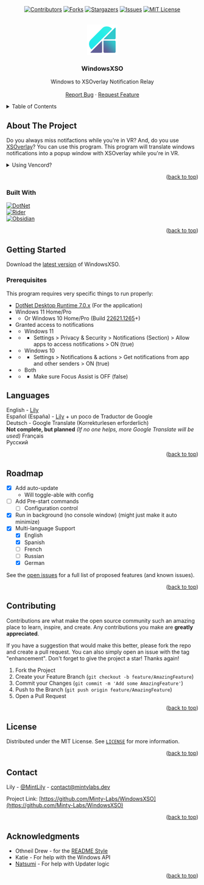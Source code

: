 <a name="readme-top"></a>

<div align="center">

[![Contributors][contributors-shield]][contributors-url]
[![Forks][forks-shield]][forks-url]
[![Stargazers][stars-shield]][stars-url]
[![Issues][issues-shield]][issues-url]
[![MIT License][license-shield]][license-url]

</div>



<br />
<div align="center">
  <a href="https://github.com/Minty-Labs/WindowsXSO">
    <img src="Resources/XSOWin_Icon.png" alt="Logo" width="80" height="80">
  </a>

  <h3 align="center">WindowsXSO</h3>

  <p align="center">
    Windows to XSOverlay Notification Relay
    <br />
    <br />
    <a href="https://github.com/Minty-Labs/WindowsXSO/issues">Report Bug</a>
    ·
    <a href="https://github.com/Minty-Labs/WindowsXSO/issues">Request Feature</a>
  </p>
</div>



<!-- TABLE OF CONTENTS -->
<details>
  <summary>Table of Contents</summary>
  <ol>
    <li>
      <a href="#about-the-project">About The Project</a>
      <ul>
        <li><a href="#built-with">Built With</a></li>
      </ul>
    </li>
    <li>
      <a href="#getting-started">Getting Started</a>
      <ul>
        <li><a href="#prerequisites">Prerequisites</a></li>
      </ul>
    </li>
    <li><a href="#roadmap">Roadmap</a></li>
    <li><a href="#contributing">Contributing</a></li>
    <li><a href="#license">License</a></li>
    <li><a href="#contact">Contact</a></li>
    <li><a href="#acknowledgments">Acknowledgments</a></li>
  </ol>
</details>



<!-- ABOUT THE PROJECT -->
## About The Project

Do you always miss notifactions while you're in VR? And, do you use [XSOverlay][XSOverlaySteam]? You can use this program. This program will translate windows notifications into a popup window with XSOverlay while you're in VR.

<details>
  <summary>Using Vencord?</summary>
  <p>
    Use this plugin by nyakoo:<br>
    <img src="https://i.mintlily.lgbt/4erW18I3UUjc.png" height="150px" />
  </p>
</details>

<p align="right">(<a href="#readme-top">back to top</a>)</p>



### Built With

[![DotNet][CSharp]][DotNetUrl]<br>
[![Rider][Rider]][RiderUrl]<br>
[![Obsidian][Obsidian]][ObsidianUrl]

<p align="right">(<a href="#readme-top">back to top</a>)</p>



<!-- GETTING STARTED -->
## Getting Started

Download the [latest version][releases-url] of WindowsXSO.

### Prerequisites

This program requires very specific things to run properly:
* [DotNet Desktop Runtime 7.0.x][DotNetUrl] (For the application)
* Windows 11 Home/Pro
* * Or Windows 10 Home/Pro (Build [22621.1265](https://support.microsoft.com/en-us/topic/february-14-2023-kb5022845-os-build-22621-1265-90a807f4-d2e8-486e-8a43-d09e66319f38)+)
* Granted access to notifications
* * Windows 11
* * * Settings > Privacy & Security > Notifications (Section) > Allow apps to access notifications > ON (true)
* * Windows 10
* * * Settings > Notifications & actions > Get notifications from app and other senders > ON (true)
* * Both
* * * Make sure Focus Assist is OFF (false)


<!-- LANGUAGES -->
## Languages

English - [Lily](https://github.com/MintLily)<br>
Español (España) - [Lily](https://github.com/MintLily) + un poco de Traductor de Google<br>
Deutsch - Google Translate (Korrekturlesen erforderlich)<br>
**Not complete, but planned** *(If no one helps, more Google Translate will be used)*
Français<br>
Русский

<p align="right">(<a href="#readme-top">back to top</a>)</p>



<!-- ROADMAP -->
## Roadmap

- [x] Add auto-update
  - Will toggle-able with config
- [ ] Add Pre-start commands
    - [ ] Configuration control
- [x] Run in background (no console window) (might just make it auto minimize)
- [x] Multi-language Support
    - [x] English
    - [x] Spanish
    - [ ] French
    - [ ] Russian
    - [x] German

See the [open issues][issues-url] for a full list of proposed features (and known issues).

<p align="right">(<a href="#readme-top">back to top</a>)</p>



<!-- CONTRIBUTING -->
## Contributing

Contributions are what make the open source community such an amazing place to learn, inspire, and create. Any contributions you make are **greatly appreciated**.

If you have a suggestion that would make this better, please fork the repo and create a pull request. You can also simply open an issue with the tag "enhancement".
Don't forget to give the project a star! Thanks again!

1. Fork the Project
2. Create your Feature Branch (`git checkout -b feature/AmazingFeature`)
3. Commit your Changes (`git commit -m 'Add some AmazingFeature'`)
4. Push to the Branch (`git push origin feature/AmazingFeature`)
5. Open a Pull Request

<p align="right">(<a href="#readme-top">back to top</a>)</p>



<!-- LICENSE -->
## License

Distributed under the MIT License. See [`LICENSE`][license-url] for more information.

<p align="right">(<a href="#readme-top">back to top</a>)</p>



<!-- CONTACT -->
## Contact

Lily - [@MintLiIy](https://x.com/MintLiIy) - contact@mintylabs.dev

Project Link: [https://github.com/Minty-Labs/WindowsXSO](https://github.com/Minty-Labs/WindowsXSO)

<p align="right">(<a href="#readme-top">back to top</a>)</p>



<!-- ACKNOWLEDGMENTS -->
## Acknowledgments

* Othneil Drew - for the [README Style](https://github.com/othneildrew/Best-README-Template)
* Katie - For help with the Windows API
* [Natsumi](https://github.com/Natsumi-sama) - For help with Updater logic

<p align="right">(<a href="#readme-top">back to top</a>)</p>



<!-- MARKDOWN LINKS & IMAGES -->
[contributors-shield]: https://img.shields.io/github/contributors/Minty-Labs/WindowsXSO.svg?style=for-the-badge
[contributors-url]: https://github.com/Minty-Labs/WindowsXSO/graphs/contributors
[forks-shield]: https://img.shields.io/github/forks/Minty-Labs/WindowsXSO.svg?style=for-the-badge
[forks-url]: https://github.com/Minty-Labs/WindowsXSO/network/members
[stars-shield]: https://img.shields.io/github/stars/Minty-Labs/WindowsXSO.svg?style=for-the-badge
[stars-url]: https://github.com/Minty-Labs/WindowsXSO/stargazers
[issues-shield]: https://img.shields.io/github/issues/Minty-Labs/WindowsXSO.svg?style=for-the-badge
[issues-url]: https://github.com/Minty-Labs/WindowsXSO/issues
[license-shield]: https://img.shields.io/github/license/Minty-Labs/WindowsXSO.svg?style=for-the-badge
[license-url]: https://github.com/Minty-Labs/WindowsXSO/blob/main/LICENSE
[releases-url]: https://github.com/Minty-Labs/WindowsXSO/releases

[Rider]: https://img.shields.io/badge/Rider-000000?style=for-the-badge&logo=rider&logoColor=white
[RiderUrl]: https://jb.gg/OpenSourceSupport
[CSharp]: https://img.shields.io/badge/DotNet%207-512BD4?style=for-the-badge&logo=csharp&logoColor=white
[DotNetUrl]: https://dotnet.microsoft.com/en-us/download/dotnet/7.0
[Obsidian]: https://img.shields.io/badge/Obsidian-7C3AED?style=for-the-badge&logo=obsidian&logoColor=white
[ObsidianUrl]: https://obsidian.md/
[XSOverlaySteam]: https://store.steampowered.com/app/1173510/XSOverlay/
